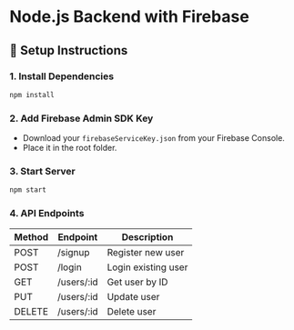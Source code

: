 
# Node.js Backend with Firebase

## 🚀 Setup Instructions

### 1. Install Dependencies

```bash
npm install
```

### 2. Add Firebase Admin SDK Key

- Download your `firebaseServiceKey.json` from your Firebase Console.
- Place it in the root folder.

### 3. Start Server

```bash
npm start
```

### 4. API Endpoints

| Method | Endpoint       | Description         |
|--------|----------------|---------------------|
| POST   | /signup        | Register new user   |
| POST   | /login         | Login existing user |
| GET    | /users/:id     | Get user by ID      |
| PUT    | /users/:id     | Update user         |
| DELETE | /users/:id     | Delete user         |
